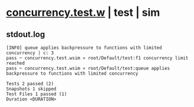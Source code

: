 # [concurrency.test.w](../../../../../../examples/tests/sdk_tests/function/concurrency.test.w) | test | sim

## stdout.log
```log
[INFO] queue applies backpressure to functions with limited concurrency | c: 3
pass ─ concurrency.test.wsim » root/Default/test:f1 concurrency limit reached                                    
pass ─ concurrency.test.wsim » root/Default/test:queue applies backpressure to functions with limited concurrency

Tests 2 passed (2)
Snapshots 1 skipped
Test Files 1 passed (1)
Duration <DURATION>
```

